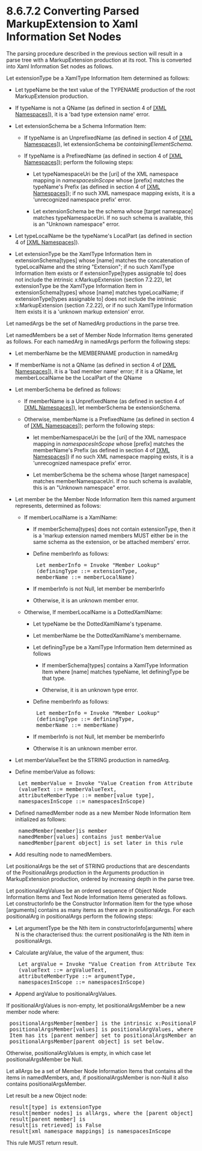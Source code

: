 <html dir="LTR" xmlns:mshelp="http://msdn.microsoft.com/mshelp" xmlns:ddue="http://ddue.schemas.microsoft.com/authoring/2003/5" xmlns:xlink="http://www.w3.org/1999/xlink" xmlns:tool="http://www.microsoft.com/tooltip"><body><input type="hidden" id="userDataCache" class="userDataStyle"><input type="hidden" id="hiddenScrollOffset"><img id="dropDownImage" style="display:none; height:0; width:0;" src="../local/drpdown.gif"><img id="dropDownHoverImage" style="display:none; height:0; width:0;" src="../local/drpdown_orange.gif"><img id="collapseImage" style="display:none; height:0; width:0;" src="../local/collapse.gif"><img id="expandImage" style="display:none; height:0; width:0;" src="../local/exp.gif"><img id="collapseAllImage" style="display:none; height:0; width:0;" src="../local/collall.gif"><img id="expandAllImage" style="display:none; height:0; width:0;" src="../local/expall.gif"><img id="copyImage" style="display:none; height:0; width:0;" src="../local/copycode.gif"><img id="copyHoverImage" style="display:none; height:0; width:0;" src="../local/copycodeHighlight.gif"><div id="header"><h1 class="heading">8.6.7.2 Converting Parsed MarkupExtension to Xaml Information Set Nodes</h1></div><div id="mainSection"><div id="mainBody"><div id="allHistory" class="saveHistory" onsave="saveAll()" onload="loadAll()"></div>




<p xmlns:wsd="http://wsdev.schemas.microsoft.com/authoring/2008/2" xmlns:msxsl="urn:schemas-microsoft-com:xslt" xmlns:script="urn:script" xmlns:build="urn:build">
<div id="sectionSection0" class="section" name="collapseableSection"><content xmlns="http://ddue.schemas.microsoft.com/authoring/2003/5" xmlns:wsd="http://wsdev.schemas.microsoft.com/authoring/2008/2" xmlns:msxsl="urn:schemas-microsoft-com:xslt" xmlns:script="urn:script" xmlns:build="urn:build">
				</content></div><div id="sectionSection1" class="section" name="collapseableSection"><content xmlns="http://ddue.schemas.microsoft.com/authoring/2003/5" xmlns:wsd="http://wsdev.schemas.microsoft.com/authoring/2008/2" xmlns:msxsl="urn:schemas-microsoft-com:xslt" xmlns:script="urn:script" xmlns:build="urn:build">
					<p xmlns="">The parsing procedure described in the previous section will result in a parse tree with a MarkupExtension production at its root. This is converted into <mshelp:link keywords="777958b9-a118-4747-94cf-6f138abc56ef" tabindex="0">Xaml Information Set</mshelp:link> nodes as follows.</p>
					<p xmlns="">Let extensionType be a <mshelp:link keywords="2c66ed32-eead-44a7-847d-baabda0d2856" tabindex="0">XamlType Information Item</mshelp:link> determined as follows:</p>
					<ul xmlns=""><li class="unordered">
							<p class="BulletedList">Let typeName be the text value of the TYPENAME production of the root MarkupExtension production.</p>
						</li><li class="unordered">
							<p class="BulletedList">If typeName is not a QName (as defined in section 4 of <a href="http://go.microsoft.com/fwlink/?LinkId=90597" alt="" target="_blank"><linktext xmlns="http://ddue.schemas.microsoft.com/authoring/2003/5">[XML Namespaces]</linktext></a>), it is a 'bad type extension name' error.</p>
						</li><li class="unordered">
							<p class="BulletedList">Let extensionSchema be a <mshelp:link keywords="c3bc37c7-fa08-43db-97bd-ed52df2f59bb" tabindex="0">Schema Information Item</mshelp:link>:</p>
							<ul><li class="unordered">
									<p class="BulletedList2">If typeName is an UnprefixedName (as defined in section 4 of <a href="http://go.microsoft.com/fwlink/?LinkId=90597" alt="" target="_blank"><linktext xmlns="http://ddue.schemas.microsoft.com/authoring/2003/5">[XML Namespaces]</linktext></a>), let extensionSchema be <i>containingElementSchema</i>.</p>
								</li><li class="unordered">
									<p class="BulletedList2">If typeName is a PrefixedName (as defined in section 4 of <a href="http://go.microsoft.com/fwlink/?LinkId=90597" alt="" target="_blank"><linktext xmlns="http://ddue.schemas.microsoft.com/authoring/2003/5">[XML Namespaces]</linktext></a>); perform the following steps:</p>
									<ul><li class="unordered">
											<p class="BulletedList3">Let typeNamespaceUri be the [uri] of the XML namespace mapping in <i>namespacesInScope</i> whose [prefix] matches the typeName's Prefix (as defined in section 4 of <a href="http://go.microsoft.com/fwlink/?LinkId=90597" alt="" target="_blank"><linktext xmlns="http://ddue.schemas.microsoft.com/authoring/2003/5">[XML Namespaces]</linktext></a>); if no such XML namespace mapping exists, it is a 'unrecognized namespace prefix' error.</p>
										</li><li class="unordered">
											<p class="BulletedList3">Let extensionSchema be the schema whose [target namespace] matches typeNamespaceUri. If no such schema is available, this is an "Unknown namespace" error.</p>
										</li></ul>
								</li></ul>
						</li><li class="unordered">
							<p class="BulletedList">Let typeLocalName be the typeName's LocalPart (as defined in section 4 of <a href="http://go.microsoft.com/fwlink/?LinkId=90597" alt="" target="_blank"><linktext xmlns="http://ddue.schemas.microsoft.com/authoring/2003/5">[XML Namespaces]</linktext></a>).</p>
						</li><li class="unordered">
							<p class="BulletedList">Let extensionType be the <mshelp:link keywords="2c66ed32-eead-44a7-847d-baabda0d2856" tabindex="0">XamlType Information Item</mshelp:link> in extensionSchema[types] whose [name] matches the concatenation of typeLocalName and the string "Extension"; if no such <mshelp:link keywords="2c66ed32-eead-44a7-847d-baabda0d2856" tabindex="0">XamlType Information Item</mshelp:link> exists or if extensionType[types assignable to] does not include the intrinsic <mshelp:link keywords="8d383d82-2165-4073-aea6-8f2f5d934162" tabindex="0">x:MarkupExtension (section </mshelp:link><mshelp:link keywords="8d383d82-2165-4073-aea6-8f2f5d934162" tabindex="0">7.2.22</mshelp:link><mshelp:link keywords="8d383d82-2165-4073-aea6-8f2f5d934162" tabindex="0">)</mshelp:link>, let extensionType be the <mshelp:link keywords="2c66ed32-eead-44a7-847d-baabda0d2856" tabindex="0">XamlType Information Item</mshelp:link> in extensionSchema[types] whose [name] matches typeLocalName; if extensionType[types assignable to] does not include the intrinsic <mshelp:link keywords="8d383d82-2165-4073-aea6-8f2f5d934162" tabindex="0">x:MarkupExtension (section </mshelp:link><mshelp:link keywords="8d383d82-2165-4073-aea6-8f2f5d934162" tabindex="0">7.2.22</mshelp:link><mshelp:link keywords="8d383d82-2165-4073-aea6-8f2f5d934162" tabindex="0">)</mshelp:link>, or if no such <mshelp:link keywords="2c66ed32-eead-44a7-847d-baabda0d2856" tabindex="0">XamlType Information Item</mshelp:link> exists it is a 'unknown markup extension' error.</p>
						</li></ul>
					<p xmlns="">Let namedArgs be the set of NamedArg productions in the parse tree.</p>
					<p xmlns="">Let namedMembers be a set of <mshelp:link keywords="332b6dfa-e78e-4956-8302-3d901547e19e" tabindex="0">Member Node Information Items</mshelp:link> generated as follows. For each namedArg in namedArgs perform the following steps:</p>
					<ul xmlns=""><li class="unordered">
							<p class="BulletedList">Let memberName be the MEMBERNAME production in namedArg</p>
						</li><li class="unordered">
							<p class="BulletedList">If memberName is not a QName (as defined in section 4 of <a href="http://go.microsoft.com/fwlink/?LinkId=90597" alt="" target="_blank"><linktext xmlns="http://ddue.schemas.microsoft.com/authoring/2003/5">[XML Namespaces]</linktext></a>), it is a 'bad member name' error; if it is a QName, let memberLocalName be the LocalPart of the QName</p>
						</li><li class="unordered">
							<p class="BulletedList">Let memberSchema be defined as follows:</p>
							<ul><li class="unordered">
									<p class="BulletedList2">If memberName is a UnprefixedName (as defined in section 4 of <a href="http://go.microsoft.com/fwlink/?LinkId=90597" alt="" target="_blank"><linktext xmlns="http://ddue.schemas.microsoft.com/authoring/2003/5">[XML Namespaces]</linktext></a>), let memberSchema be extensionSchema.</p>
								</li><li class="unordered">
									<p class="BulletedList2">Otherwise, memberName is a PrefixedName (as defined in section 4 of <a href="http://go.microsoft.com/fwlink/?LinkId=90597" alt="" target="_blank"><linktext xmlns="http://ddue.schemas.microsoft.com/authoring/2003/5">[XML Namespaces]</linktext></a>); perform the following steps:</p>
									<ul><li class="unordered">
											<p class="BulletedList3">let memberNamespaceUri be the [uri] of the XML namespace mapping in <i>namespacesInScope</i> whose [prefix] matches the memberName's Prefix (as defined in section 4 of <a href="http://go.microsoft.com/fwlink/?LinkId=90597" alt="" target="_blank"><linktext xmlns="http://ddue.schemas.microsoft.com/authoring/2003/5">[XML Namespaces]</linktext></a>) if no such XML namespace mapping exists, it is a 'unrecognized namespace prefix' error.</p>
										</li><li class="unordered">
											<p class="BulletedList3">Let memberSchema be the schema whose [target namespace] matches memberNamespaceUri. If no such schema is available, this is an "Unknown namespace" error.</p>
										</li></ul>
								</li></ul>
						</li><li class="unordered">
							<p class="BulletedList">Let member be the <mshelp:link keywords="332b6dfa-e78e-4956-8302-3d901547e19e" tabindex="0">Member Node Information Item</mshelp:link> this named argument represents, determined as follows:</p>
							<ul><li class="unordered">
									<p class="BulletedList2">If memberLocalName is a XamlName:</p>
									<ul><li class="unordered">
											<p class="BulletedList3">If memberSchema[types] does not contain extensionType, then it is a 'markup extension named members MUST either be in the same schema as the extension, or be attached members' error.</p>
										</li><li class="unordered">
											<p class="BulletedList3">Define memberInfo as follows:</p>
											<div id="code"><pre> Let memberInfo = Invoke "Member Lookup"
 (definingType ::= extensionType,
 memberName ::= memberLocalName)
</pre></div>
										</li><li class="unordered">
											<p class="BulletedList3">If memberInfo is not Null, let member be memberInfo</p>
										</li><li class="unordered">
											<p class="BulletedList3">Otherwise, it is an unknown member error.</p>
										</li></ul>
								</li><li class="unordered">
									<p class="BulletedList2">Otherwise, If memberLocalName is a <mshelp:link keywords="d620005d-da18-49af-af5c-dda7d4ac3669" tabindex="0">DottedXamlName</mshelp:link>:</p>
									<ul><li class="unordered">
											<p class="BulletedList3">Let typeName be the DottedXamlName's typename.</p>
										</li><li class="unordered">
											<p class="BulletedList3">Let memberName be the DottedXamlName's membername.</p>
										</li><li class="unordered">
											<p class="BulletedList3">Let definingType be a <mshelp:link keywords="2c66ed32-eead-44a7-847d-baabda0d2856" tabindex="0">XamlType Information Item</mshelp:link> determined as follows</p>
											<ul><li class="unordered">
													<p class="BulletedList4">If memberSchema[types] contains a <mshelp:link keywords="2c66ed32-eead-44a7-847d-baabda0d2856" tabindex="0">XamlType Information Item</mshelp:link> where [name] matches typeName, let definingType be that type.</p>
												</li><li class="unordered">
													<p class="BulletedList4">Otherwise, it is an unknown type error.</p>
												</li></ul>
										</li><li class="unordered">
											<p class="BulletedList3">Define memberInfo as follows:</p>
											<div id="code"><pre> Let memberInfo = Invoke "Member Lookup"
 (definingType ::= definingType,
 memberName ::= memberName)
</pre></div>
										</li><li class="unordered">
											<p class="BulletedList3">If memberInfo is not Null, let member be memberInfo</p>
										</li><li class="unordered">
											<p class="BulletedList3">Otherwise it is an unknown member error.</p>
										</li></ul>
								</li></ul>
						</li><li class="unordered">
							<p class="BulletedList">Let memberValueText be the STRING production in namedArg.</p>
						</li><li class="unordered">
							<p class="BulletedList">Define memberValue as follows: </p>
							<div id="code"><pre> Let memberValue = Invoke "Value Creation from Attribute Text"
 (valueText ::= memberValueText,
 attributeMemberType ::= member[value type],
 namespacesInScope ::= namespacesInScope)
</pre></div>
						</li><li class="unordered">
							<p class="BulletedList">Defined namedMember node as a new <mshelp:link keywords="332b6dfa-e78e-4956-8302-3d901547e19e" tabindex="0">Member Node Information Item</mshelp:link> initialized as follows:</p>
							<div id="code"><pre> namedMember[member]is member
 namedMember[values] contains just memberValue
 namedMember[parent object] is set later in this rule
</pre></div>
						</li><li class="unordered">
							<p class="BulletedList">Add resulting node to namedMembers.</p>
						</li></ul>
					<p xmlns="">Let positionalArgs be the set of STRING productions that are descendants of the PositionalArgs production in the Arguments production in MarkupExtension production, ordered by increasing depth in the parse tree.</p>
					<p xmlns="">Let positionalArgValues be an ordered sequence of <mshelp:link keywords="0952049a-55c8-4dc1-ab30-d5bdbd7e5b4c" tabindex="0">Object Node Information Items</mshelp:link> and <mshelp:link keywords="c3bb622a-cba4-4706-a858-23397f4d031f" tabindex="0">Text Node Information Items</mshelp:link> generated as follows. Let constructorInfo be the <mshelp:link keywords="e63c61b9-5787-40bd-bf36-32f7d0d837fb" tabindex="0">Constructor Information Item</mshelp:link> for the type whose [arguments] contains as many items as there are in positionalArgs. For each positionalArg in positionalArgs perform the following steps:</p>
					<ul xmlns=""><li class="unordered">
							<p class="BulletedList">Let argumentType be the Nth item in constructorInfo[arguments] where N is the characterised thus: the current positionalArg is the Nth item in positionalArgs.</p>
						</li><li class="unordered">
							<p class="BulletedList">Calculate argValue, the value of the argument, thus:</p>
							<div id="code"><pre> Let argValue = Invoke "Value Creation from Attribute Text"
 (valueText ::= argValueText,
 attributeMemberType ::= argumentType,
 namespacesInScope ::= namespacesInScope)
</pre></div>
						</li><li class="unordered">
							<p class="BulletedList">Append argValue to positionalArgValues.</p>
						</li></ul>
					<p xmlns="">If positionalArgValues is non-empty, let positionalArgsMember be a new member node where:</p>
					<div id="code" xmlns=""><pre> positionalArgsMember[member] is the intrinsic x:PositionalParameters
 positionalArgsMember[values] is positionalArgValues, where each Object Node Information
 Item has its [parent member] set to positionalArgsMember and each Text Node Information Item has its [parent member] set to positionalArgsMember
 positionalArgsMember[parent object] is set below.
</pre></div>
					<p xmlns="">Otherwise, positionalArgValues is empty, in which case let positionalArgsMember be Null.</p>
					<p xmlns="">Let allArgs be a set of <mshelp:link keywords="332b6dfa-e78e-4956-8302-3d901547e19e" tabindex="0">Member Node Information Items</mshelp:link> that contains all the items in namedMembers, and, if positionalArgsMember is non-Null it also contains positionalArgsMember.</p>
					<p xmlns="">Let result be a new Object node:</p>
					<div id="code" xmlns=""><pre> result[type] is extensionType
 result[member nodes] is allArgs, where the [parent object] property of each item is set to result
 result[parent member] is
 result[is retrieved] is False
 result[xml namespace mappings] is namespacesInScope
</pre></div>
					<p xmlns="">This rule MUST return result.</p>
				</content></div><!--[if gte IE 5]>
			<tool:tip element="languageFilterToolTip" avoidmouse="false"/>
		<![endif]--></div><a name="feedback"></a><span></span></div></body></html>
